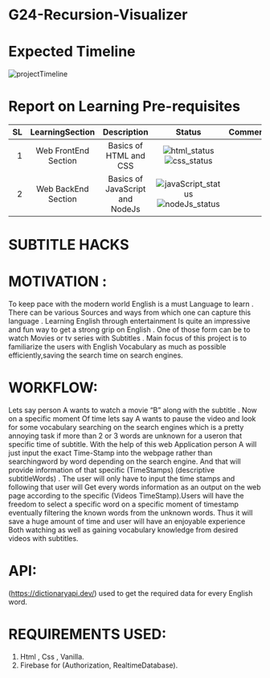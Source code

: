 # G24-Recursion-Visualizer

Expected Timeline
=================
![projectTimeline](https://user-images.githubusercontent.com/46322427/117648923-a9704600-b1b0-11eb-9c3d-b0dba6d538a4.jpg)

Report on Learning Pre-requisites
=================================
SL | LearningSection | Description | Status | Comment |
--:|:---------------:|:-----------:|:------:|:-------:|
1  | Web FrontEnd Section | Basics of HTML and CSS | ![html_status](https://img.shields.io/badge/HTML-Learned-brightgreen) ![css_status](https://img.shields.io/badge/CSS-Learned-brightgreen) | |
2  | Web BackEnd Section | Basics of JavaScript and NodeJs | ![javaScript_status](https://img.shields.io/badge/JavaScript-Learned-success) ![nodeJs_status](https://img.shields.io/badge/NodeJS-25%20May-blueviolet) |  |


SUBTITLE HACKS
==============

MOTIVATION : 
============
To keep pace with the modern world English is a must Language to learn . There can be various 
Sources and ways from which one can capture this language . Learning English through entertainment
Is quite an impressive and fun way to get a strong grip on English . One of those form can be to watch
Movies or tv series with Subtitles . Main focus  of this project is to familiarize the users with English 
Vocabulary as much as possible efficiently,saving the search time on search engines.

WORKFLOW:
=========
Lets say person A wants to watch a movie “B” along with the subtitle . Now on a specific moment
Of time lets say A wants to pause the video and look for some vocabulary searching on the search 
engines which is a pretty annoying task if more than 2 or 3 words are unknown for a useron that 
specific time of subtitle.
With the help of this web Application person A will just input the exact Time-Stamp into the webpage
rather than searchingword by word depending on the search engine.
And that will provide information of that specific (TimeStamps) (descriptive subtitleWords) . The user 
will only have to input the time stamps and following that user will
Get every words information as an output on the web page according to the specific (Videos 
TimeStamp).Users will have the freedom to select a specific word on a specific moment of timestamp eventually filtering the known words from the unknown words.
Thus it will save a huge amount of time and user will have an enjoyable experience
Both watching as well as gaining vocabulary knowledge from desired videos with subtitles.

API:
===
(https://dictionaryapi.dev/) used to get the required data for every English word.  

REQUIREMENTS USED:
==================
1. Html , Css , Vanilla.
2. Firebase for (Authorization, RealtimeDatabase).